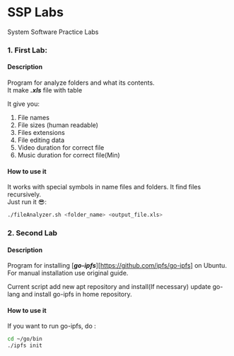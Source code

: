 # SSP Labs
System Software Practice Labs

### 1. First Lab:

#### Description
 Program for analyze folders and what its contents.\
 It make <em><strong>.xls</strong></em> file with table

 It give you:
<ol>
<li>File names</li>
<li>File sizes (human readable)</li>
<li>Files extensions</li>
<li>File editing data</li>
<li>Video duration for correct file</li>
<li>Music duration for correct file(Min)</li>
</ol>

#### How to use it
It works with special symbols in name files and folders. It find files recursively.\
Just run it :sunglasses::
```bash
./fileAnalyzer.sh <folder_name> <output_file.xls>
```
### 2. Second Lab

#### Description
  Program for installing [<em><strong>go-ipfs</strong></em>][https://github.com/ipfs/go-ipfs] on Ubuntu.
  For manual installation use original guide.

  Current script add new apt repository and install(If necessary) update go-lang and install go-ipfs in home repository.

#### How to use it
  If you want to run go-ipfs, do :
  ```bash
  cd ~/go/bin
  ./ipfs init
  ```
